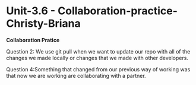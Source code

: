# Unit-3.6 - Collaboration-practice-Christy-Briana
**Collaboration Pratice**

Question 2: We use git pull when we want to update our repo with all of the changes we made locally or changes that we made with other developers.

Question 4:Something that changed from our previous way of working was that now we are working are collaborating with a partner.
